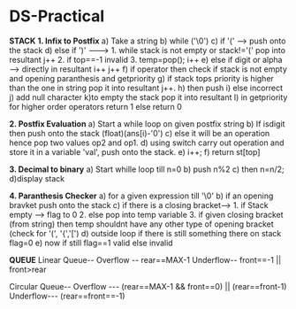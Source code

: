 # DS-Practical

**STACK**
**1. Infix to Postfix**
   a) Take a string
   b) while ('\0')
   c) if '(' --> push onto the stack
   d) else if ')' --->
                     1. while stack is not empty or stack!='(' pop into resultant j++
                     2. if top==-1 invalid
                     3. temp=pop(); i++
   e) else if digit or alpha --> directly in resultant i++ j++
   f) if operator then check if stack is not empty and opening paranthesis and getpriority
   g) if stack tops priority is higher than the one  in string pop it into resultant j++.
   h) then push
   i) else incorrect
   j) add null character
   k)to empty the stack pop it into resultant
   l) in getpriority for higher order operators return 1 else return 0

**2. Postfix Evaluation**
   a) Start a while loop on given postfix string
   b) If isdigit then push onto the stack (float)(ans[i)-'0')
   c) else it will be an operation hence pop two values op2 and op1.
   d) using switch carry out operation and store it in a variable 'val', push onto the stack.
   e) i++;
   f) return st[top]

**3. Decimal to binary**
  a) Start whille loop till n=0
  b) push n%2
  c) then n=n/2;
  d)display stack

**4. Paranthesis Checker**
  a) for a given expression till '\0'
  b) if an opening bravket push onto the stack
  c) if there is a closing bracket-->
                                    1. if Stack empty --> flag to 0
                                    2. else pop into temp variable
                                    3. if given closing bracket (from string) then temp shouldnt have any other type of opening bracket (check for '(', '{','[')
  d) outside loop if there is still something there on stack flag=0
  e) now if still flag==1 valid else invalid
  
**QUEUE**
Linear Queue-- Overflow -- rear==MAX-1
               Underflow-- front==-1 || front>rear

Circular Queue-- Overflow --- (rear==MAX-1 && front==0) || (rear==front-1)
                 Underflow--- (rear==front==-1)














